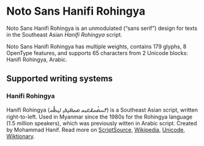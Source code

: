 
# Noto Sans Hanifi Rohingya

Noto Sans Hanifi Rohingya is an unmodulated (“sans serif”) design for texts in the Southeast Asian _Hanifi Rohingya_ script. 

Noto Sans Hanifi Rohingya has multiple weights, contains 179 glyphs, 8 OpenType features, and supports 65 characters from 2 Unicode blocks: Hanifi Rohingya, Arabic.


## Supported writing systems


### Hanifi Rohingya

Hanifi Rohingya (𐴌𐴟𐴇𐴥𐴝𐴚𐴒𐴙𐴝 𐴇𐴝𐴕𐴞𐴉𐴞 𐴓𐴠𐴑𐴤𐴝) is a Southeast Asian script, written right-to-left. Used in Myanmar since the 1980s for the Rohingya language (1.5 million speakers), which was previously witten in Arabic script. Created by Mohammad Hanif. Read more on [ScriptSource](https://scriptsource.org/scr/Rohg), [Wikipedia](https://en.wikipedia.org/wiki/ISO_15924:Rohg), [Unicode](https://www.unicode.org/versions/Unicode13.0.0/ch16.pdf#G73728), [Wiktionary](https://en.wiktionary.org/wiki/Category:Hanifi_Rohingya_script).

